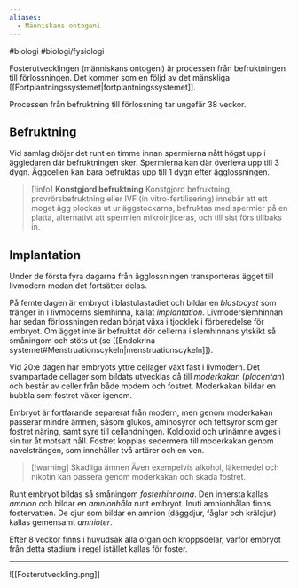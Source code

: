 ```yaml
---
aliases:
  - Människans ontogeni
---
```

#biologi #biologi/fysiologi 

Fosterutvecklingen (människans ontogeni) är processen från befruktningen till förlossningen. Det kommer som en följd av det mänskliga [[Fortplantningssystemet|fortplantningssystemet]].

Processen från befruktning till förlossning tar ungefär 38 veckor.
## Befruktning
Vid samlag dröjer det runt en timme innan spermierna nått högst upp i äggledaren där befruktningen sker. Spermierna kan där överleva upp till 3 dygn. Äggcellen kan bara befruktas upp till 1 dygn efter ägglossningen.

> [!info] **Konstgjord befruktning**
> Konstgjord befruktning, provrörsbefruktning eller IVF (in vitro-fertilisering) innebär att ett moget ägg plockas ut ur äggstockarna, befruktas med spermier på en platta, alternativt att spermien mikroinjiceras, och till sist förs tillbaks in.

## Implantation

Under de första fyra dagarna från ägglossningen transporteras ägget till livmodern medan det fortsätter delas.

På femte dagen är embryot i blastulastadiet och bildar en *blastocyst* som tränger in i livmoderns slemhinna, kallat *implantation*. Livmoderslemhinnan har sedan förlossningen redan börjat växa i tjocklek i förberedelse för embryot. Om ägget inte är befruktat dör cellerna i slemhinnans ytskikt så småningom och stöts ut (se [[Endokrina systemet#Menstruationscykeln|menstruationscykeln]]).
 
Vid 20:e dagen har embryots yttre cellager växt fast i livmodern. Det svampartade cellager som bildats utvecklas då till *moderkakan* (*placentan*) och består av celler från både modern och fostret. Moderkakan bildar en bubbla som fostret växer igenom.

Embryot är fortfarande separerat från modern, men genom moderkakan passerar mindre ämnen, såsom glukos, aminosyror och fettsyror som ger fostret näring, samt syre till cellandningen. Koldioxid och urinämne avges i sin tur åt motsatt håll. Fostret kopplas sedermera till moderkakan genom navelsträngen, som innehåller två artärer och en ven.

> [!warning] Skadliga ämnen
> Även exempelvis alkohol, läkemedel och nikotin kan passera genom moderkakan och skada fostret.

Runt embryot bildas så småningom *fosterhinnorna*. Den innersta kallas *amnion* och bildar en *amnionhåla* runt embryot. Inuti amnionhålan finns fostervatten. De djur som bildar en amnion (däggdjur, fåglar och kräldjur) kallas gemensamt *amnioter*.

Efter 8 veckor finns i huvudsak alla organ och kroppsdelar, varför embryot från detta stadium i regel istället kallas för foster.

---

![[Fosterutveckling.png]]